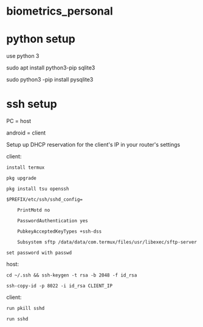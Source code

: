 # biometrics_personal

# python setup

use python 3

sudo apt install python3-pip sqlite3

sudo python3 -pip install pysqlite3

# ssh setup
PC = host

android = client

Setup up DHCP reservation for the client's IP in your router's settings

client:

    install termux

    pkg upgrade

    pkg install tsu openssh

    $PREFIX/etc/ssh/sshd_config=

        PrintMotd no

        PasswordAuthentication yes

        PubkeyAcceptedKeyTypes +ssh-dss

        Subsystem sftp /data/data/com.termux/files/usr/libexec/sftp-server

    set password with passwd


host:

    cd ~/.ssh && ssh-keygen -t rsa -b 2048 -f id_rsa

    ssh-copy-id -p 8022 -i id_rsa CLIENT_IP

client:

    run pkill sshd

    run sshd

#
